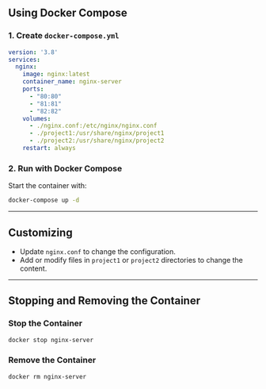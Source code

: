 
## **Using Docker Compose**

### **1. Create `docker-compose.yml`**
```yaml
version: '3.8'
services:
  nginx:
    image: nginx:latest
    container_name: nginx-server
    ports:
      - "80:80"
      - "81:81"
      - "82:82"
    volumes:
      - ./nginx.conf:/etc/nginx/nginx.conf
      - ./project1:/usr/share/nginx/project1
      - ./project2:/usr/share/nginx/project2
    restart: always
```

### **2. Run with Docker Compose**
Start the container with:
```bash
docker-compose up -d
```

---

## **Customizing**
- Update `nginx.conf` to change the configuration.
- Add or modify files in `project1` or `project2` directories to change the content.

---

## **Stopping and Removing the Container**

### **Stop the Container**
```bash
docker stop nginx-server
```

### **Remove the Container**
```bash
docker rm nginx-server
